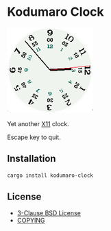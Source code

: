 [3-Clause BSD License]: https://opensource.org/license/bsd-3-clause/
[COPYING]: https://github.com/cacilhas/clock/blob/master/COPYING
[X11]: https://en.wikipedia.org/wiki/X_Window_System
[screenshot]: https://github.com/cacilhas/clock/blob/master/screenshot.png

# Kodumaro Clock

![screenshot][]

Yet another [X11][] clock.

Escape key to quit.

## Installation

```sh
cargo install kodumaro-clock
```

## License

- [3-Clause BSD License][]
- [COPYING][]
